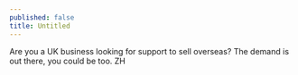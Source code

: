 ```yaml
---
published: false
title: Untitled
---
```

Are you a UK business looking for support to sell overseas? The demand is out there, you could be too. ZH
